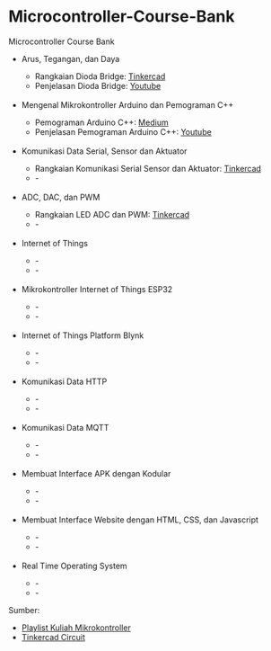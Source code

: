 # Microcontroller-Course-Bank
Microcontroller Course Bank

<ul>
  <li>Arus, Tegangan, dan Daya</li>
  <ul>
    <li>Rangkaian Dioda Bridge: <a href="https://www.tinkercad.com/things/2mhRJJv0s8d-dioda-bridge">Tinkercad</a></li>
    <li>Penjelasan Dioda Bridge: <a href="https://www.youtube.com/watch?v=n-bfkUUbT6k">Youtube</a></li> 
  </ul>
  <br>
  <li>Mengenal Mikrokontroller Arduino dan Pemograman C++</li>
  <ul>
    <li>Pemograman Arduino C++: <a href="https://medium.com/@ikhwanfathulloh/pemograman-dasar-arduino-bbec7bb6ec11">Medium</a></li>
    <li>Penjelasan Pemograman Arduino C++: <a href="https://www.youtube.com/playlist?list=PLaC2GD6EmthV7dJBrq9eMw0NNCk83fLxs">Youtube</a></li> 
  </ul>
  <br>
  <li>Komunikasi Data Serial, Sensor dan Aktuator</li>
  <ul>
    <li>Rangkaian Komunikasi Serial Sensor dan Aktuator: <a href="https://www.tinkercad.com/things/eJKRDjfadeZ-komunikasi-serial-sensor-dan-aktuator">Tinkercad</a></li>
    <li>-</li>
  </ul>
  <br>
  <li>ADC, DAC, dan PWM</li>
  <ul>
    <li>Rangkaian LED ADC dan PWM: <a href="https://www.tinkercad.com/things/3ootQIS5lMZ-led-adc-dan-pwm">Tinkercad</a></li>
    <li>-</li>
  </ul>
  <br>
  <li>Internet of Things</li>
  <ul>
    <li>-</li>
    <li>-</li>
  </ul>
  <br>
  <li>Mikrokontroller Internet of Things ESP32</li>
  <ul>
    <li>-</li>
    <li>-</li>
  </ul>
  <br>
  <li>Internet of Things Platform Blynk</li>
  <ul>
    <li>-</li>
    <li>-</li>
  </ul>
  <br>
  <li>Komunikasi Data HTTP</li>
  <ul>
    <li>-</li>
    <li>-</li>
  </ul>
  <br>
  <li>Komunikasi Data MQTT</li>
  <ul>
    <li>-</li>
    <li>-</li>
  </ul>
  <br>
  <li>Membuat Interface APK dengan Kodular</li>
  <ul>
    <li>-</li>
    <li>-</li>
  </ul>
  <br>
  <li>Membuat Interface Website dengan HTML, CSS, dan Javascript</li>
  <ul>
    <li>-</li>
    <li>-</li>
  </ul>
  <br>
  <li>Real Time Operating System</li>
  <ul>
    <li>-</li>
    <li>-</li>
  </ul>
</ul>

<p>Sumber:</p>
<ul>
  <li><a href="https://www.youtube.com/playlist?list=PLaC2GD6EmthX4x-tkUo6ZEe1dqd6e6vex">Playlist Kuliah  Mikrokontroller</a></li>
  <li><a href="https://www.tinkercad.com/users/fLJ4Cr1QCXa?type=circuits">Tinkercad Circuit</a></li>
</ul>
